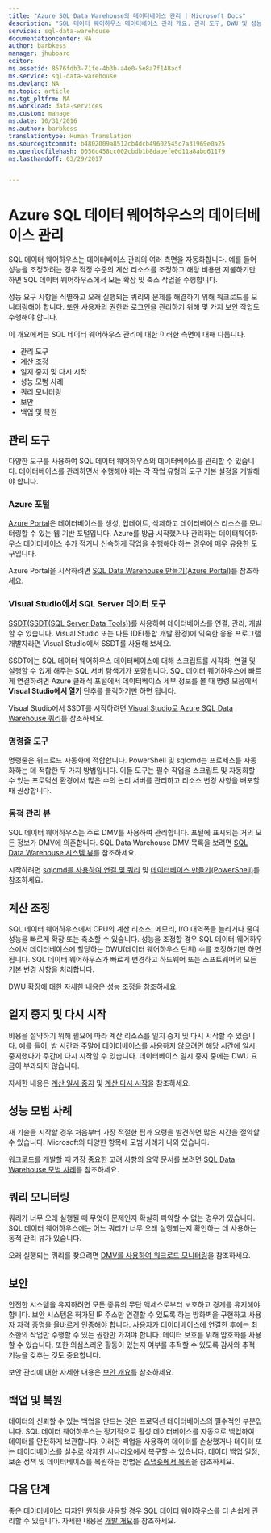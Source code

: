 ```yaml
---
title: "Azure SQL Data Warehouse의 데이터베이스 관리 | Microsoft Docs"
description: "SQL 데이터 웨어하우스 데이터베이스 관리 개요. 관리 도구, DWU 및 성능 확장, 쿼리 성능 문제 해결, 보안 정책 설정, 데이터 손상 또는 지역적 중단으로부터 데이터베이스 복원 등이 포함되어 있습니다."
services: sql-data-warehouse
documentationcenter: NA
author: barbkess
manager: jhubbard
editor: 
ms.assetid: 8576fdb3-71fe-4b3b-a4e0-5e8a7f148acf
ms.service: sql-data-warehouse
ms.devlang: NA
ms.topic: article
ms.tgt_pltfrm: NA
ms.workload: data-services
ms.custom: manage
ms.date: 10/31/2016
ms.author: barbkess
translationtype: Human Translation
ms.sourcegitcommit: b4802009a8512cb4dcb49602545c7a31969e0a25
ms.openlocfilehash: 0056c458cc002cbdb1b8dabefe0d11a8abd61179
ms.lasthandoff: 03/29/2017


---
```

# <a name="manage-databases-in-azure-sql-data-warehouse"></a>Azure SQL 데이터 웨어하우스의 데이터베이스 관리
SQL 데이터 웨어하우스는 데이터베이스 관리의 여러 측면을 자동화합니다. 예를 들어 성능을 조정하려는 경우 적정 수준의 계산 리소스를 조정하고 해당 비용만 지불하기만 하면 SQL 데이터 웨어하우스에서 모든 확장 및 축소 작업을 수행합니다.

성능 요구 사항을 식별하고 오래 실행되는 쿼리의 문제를 해결하기 위해 워크로드를 모니터링해야 합니다. 또한 사용자의 권한과 로그인을 관리하기 위해 몇 가지 보안 작업도 수행해야 합니다.

이 개요에서는 SQL 데이터 웨어하우스 관리에 대한 이러한 측면에 대해 다룹니다.

* 관리 도구
* 계산 조정
* 일지 중지 및 다시 시작
* 성능 모범 사례
* 쿼리 모니터링
* 보안
* 백업 및 복원

## <a name="management-tools"></a>관리 도구
다양한 도구를 사용하여 SQL 데이터 웨어하우스의 데이터베이스를 관리할 수 있습니다. 데이터베이스를 관리하면서 수행해야 하는 각 작업 유형의 도구 기본 설정을 개발해야 합니다.

### <a name="azure-portal"></a>Azure 포털
[Azure Portal][Azure portal]은 데이터베이스를 생성, 업데이트, 삭제하고 데이터베이스 리소스를 모니터링할 수 있는 웹 기반 포털입니다. Azure를 방금 시작했거나 관리하는 데이터웨어하우스 데이터베이스 수가 적거나 신속하게 작업을 수행해야 하는 경우에 매우 유용한 도구입니다.

Azure Portal을 시작하려면 [SQL Data Warehouse 만들기(Azure Portal)][Create a SQL Data Warehouse (Azure portal)]를 참조하세요.

### <a name="sql-server-data-tools-in-visual-studio"></a>Visual Studio에서 SQL Server 데이터 도구
[SSDT(SSDT(SQL Server Data Tools))][SQL Server Data Tools]를 사용하여 데이터베이스를 연결, 관리, 개발할 수 있습니다. Visual Studio 또는 다른 IDE(통합 개발 환경)에 익숙한 응용 프로그램 개발자라면 Visual Studio에서 SSDT를 사용해 보세요.

SSDT에는 SQL 데이터 웨어하우스 데이터베이스에 대해 스크립트를 시각화, 연결 및 실행할 수 있게 해주는 SQL 서버 탐색기가 포함됩니다. SQL 데이터 웨어하우스에 빠르게 연결하려면 Azure 클래식 포털에서 데이터베이스 세부 정보를 볼 때 명령 모음에서 **Visual Studio에서 열기** 단추를 클릭하기만 하면 됩니다.  

Visual Studio에서 SSDT를 시작하려면 [Visual Studio로 Azure SQL Data Warehouse 쿼리][Query Azure SQL Data Warehouse with Visual Studio]를 참조하세요.

### <a name="command-line-tools"></a>명령줄 도구
명령줄은 워크로드 자동화에 적합합니다.  PowerShell 및 sqlcmd는 프로세스를 자동화하는 데 적합한 두 가지 방법입니다.  이들 도구는 필수 작업을 스크립트 및 자동화할 수 있는 프로덕션 환경에서 많은 수의 논리 서버를 관리하고 리소스 변경 사항을 배포할 때 권장합니다.

### <a name="dynamic-management-views"></a>동적 관리 뷰
SQL 데이터 웨어하우스는 주로 DMV를 사용하여 관리합니다. 포털에 표시되는 거의 모든 정보가 DMV에 의존합니다. SQL Data Warehouse DMV 목록을 보려면 [SQL Data Warehouse 시스템 뷰][SQL Data Warehouse system views]를 참조하세요.

시작하려면 [sqlcmd를 사용하여 연결 및 쿼리][Connect and query with sqlcmd] 및 [데이터베이스 만들기(PowerShell)][Create a database (PowerShell)]를 참조하세요.

## <a name="scale-compute"></a>계산 조정
SQL 데이터 웨어하우스에서 CPU의 계산 리소스, 메모리, I/O 대역폭을 늘리거나 줄여 성능을 빠르게 확장 또는 축소할 수 있습니다. 성능을 조정할 경우 SQL 데이터 웨어하우스에서 데이터베이스에 할당하는 DWU(데이터 웨어하우스 단위) 수를 조정하기만 하면 됩니다. SQL 데이터 웨어하우스가 빠르게 변경하고 하드웨어 또는 소프트웨어의 모든 기본 변경 사항을 처리합니다.

DWU 확장에 대한 자세한 내용은 [성능 조정]을 참조하세요.

## <a name="pause-and-resume"></a>일지 중지 및 다시 시작
비용을 절약하기 위해 필요에 따라 계산 리소스를 일지 중지 및 다시 시작할 수 있습니다. 예를 들어, 밤 시간과 주말에 데이터베이스를 사용하지 않으려면 해당 시간에 일시 중지했다가 주간에 다시 시작할 수 있습니다. 데이터베이스 일시 중지 중에는 DWU 요금이 부과되지 않습니다.

자세한 내용은 [계산 일시 중지][Pause compute] 및 [계산 다시 시작][Resume compute]을 참조하세요.

## <a name="performance-best-practices"></a>성능 모범 사례
새 기술을 시작할 경우 처음부터 가장 적절한 팁과 요령을 발견하면 많은 시간을 절약할 수 있습니다.  Microsoft의 다양한 항목에 모범 사례가 나와 있습니다.

워크로드를 개발할 때 가장 중요한 고려 사항의 요약 문서를 보려면 [SQL Data Warehouse 모범 사례][SQL Data Warehouse Best Practices]를 참조하세요.

## <a name="query-monitoring"></a>쿼리 모니터링
쿼리가 너무 오래 실행될 때 무엇이 문제인지 확실히 파악할 수 없는 경우가 있습니다. SQL 데이터 웨어하우스에는 어느 쿼리가 너무 오래 실행되는지 확인하는 데 사용하는 동적 관리 뷰가 있습니다.

오래 실행되는 쿼리를 찾으려면 [DMV를 사용하여 워크로드 모니터링][Monitor your workload using DMVs]을 참조하세요.

## <a name="security"></a>보안
안전한 시스템을 유지하려면 모든 종류의 무단 액세스로부터 보호하고 경계를 유지해야 합니다. 보안 시스템은 허가된 IP 주소만 연결할 수 있도록 하는 방화벽을 구현하고 사용자 자격 증명을 올바르게 인증해야 합니다. 사용자가 데이터베이스에 연결한 후에는 최소한의 작업만 수행할 수 있는 권한만 가져야 합니다. 데이터 보호를 위해 암호화를 사용할 수 있습니다. 또한 의심스러운 활동이 있는지 여부를 추적할 수 있도록 감사와 추적 기능을 갖추는 것도 중요합니다.

보안 관리에 대한 자세한 내용은 [보안 개요][Security overview]를 참조하세요.

## <a name="backup-and-restore"></a>백업 및 복원
데이터의 신뢰할 수 있는 백업을 만드는 것은 프로덕션 데이터베이스의 필수적인 부분입니다. SQL 데이터 웨어하우스는 정기적으로 활성 데이터베이스를 자동으로 백업하여 데이터를 안전하게 보관합니다. 이러한 백업을 사용하여 데이터를 손상했거나 데이터 또는 데이터베이스를 실수로 삭제한 시나리오에서 복구할 수 있습니다.  데이터 백업 일정, 보존 정책 및 데이터베이스를 복원하는 방법은 [스냅숏에서 복원][Restore from snapshot]을 참조하세요.

## <a name="next-steps"></a>다음 단계
좋은 데이터베이스 디자인 원칙을 사용할 경우 SQL 데이터 웨어하우스를 더 손쉽게 관리할 수 있습니다. 자세한 내용은 [개발 개요][Development overview]를 참조하세요.

<!--Image references-->

<!--Article references-->
[Create a SQL Data Warehouse (Azure Portal)]: sql-data-warehouse-get-started-provision.md
[Create a database (PowerShell)]: sql-data-warehouse-get-started-provision-powershell.md
[connection]: sql-data-warehouse-develop-connections.md
[Query Azure SQL Data Warehouse with Visual Studio]: sql-data-warehouse-query-visual-studio.md
[Connect and query with sqlcmd]: sql-data-warehouse-get-started-connect-sqlcmd.md
[Development overview]: sql-data-warehouse-overview-develop.md
[Monitor your workload using DMVs]: sql-data-warehouse-manage-monitor.md
[Pause compute]: sql-data-warehouse-manage-compute-overview.md#pause-compute-bk
[Restore from snapshot]: sql-data-warehouse-restore-database-overview.md
[Resume compute]: sql-data-warehouse-manage-compute-overview.md#resume-compute-bk
[성능 조정]: sql-data-warehouse-manage-compute-overview.md#scale-compute
[Security overview]: sql-data-warehouse-overview-manage-security.md
[SQL Data Warehouse Best Practices]: sql-data-warehouse-best-practices.md
[SQL Data Warehouse system views]: sql-data-warehouse-reference-tsql-system-views.md

<!--MSDN references-->
[SQL Server Data Tools]: https://msdn.microsoft.com/library/mt204009.aspx

<!--Other web references-->
[Azure portal]: http://portal.azure.com/

